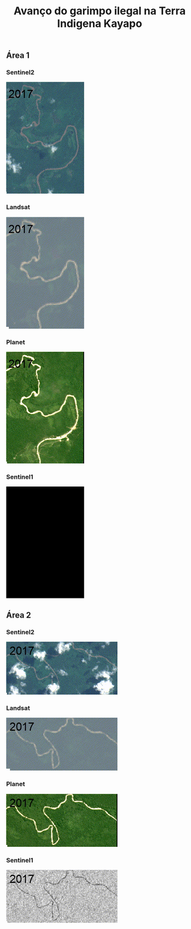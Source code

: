
<html lang="pt-br">
<head>
    <meta charset="UTF-8">
    <title>JIC 2023</title>
    <link rel="stylesheet" href="style.css">
</head>
<body>
    <div class="container">
        <header>
            <h1>Avanço do garimpo ilegal na Terra Indigena Kayapo</h1>
        </header>
        <section class="area" id="area1">
            <h2>Área 1</h2>
            <div class="satellite">
                <h3>Sentinel2</h3>
                <img src="JIC-Area1_Area2_Corrigido2/sentinel2_area1_6sec.gif" alt="Imagem Sentinel2 da Área 1">
            </div>
            <div class="satellite">
                <h3>Landsat</h3>
                <img src="JIC-Area1_Area2_Corrigido2/landsat_area1_6sec.gif" alt="Imagem Landsat da Área 1">
            </div>
            <div class="satellite">
                <h3>Planet</h3>
                <img src="JIC-Area1_Area2_Corrigido2/planet_area1_6sec.gif" alt="Imagem Planet da Área 1">
            </div>
            <div class="satellite">
                <h3>Sentinel1</h3>
                <img src="JIC-Area1_Area2_Corrigido2/sentinel1_area1_6sec.gif" alt="Imagem Sentinel1 da Área 1">
            </div>
        </section>
        <section class="area" id="area2">
            <h2>Área 2</h2>
            <div class="satellite">
                <h3>Sentinel2</h3>
                <img src="JIC-Area1_Area2_Corrigido2/sentinel2_area2_6sec.gif" alt="Imagem Sentinel2 da Área 2">
            </div>
            <div class="satellite">
                <h3>Landsat</h3>
                <img src="JIC-Area1_Area2_Corrigido2/landsat_area2_6sec.gif" alt="Imagem Landsat da Área 2">
            </div>
            <div class="satellite">
                <h3>Planet</h3>
                <img src="JIC-Area1_Area2_Corrigido2/planet_area2_6sec.gif" alt="Imagem Planet da Área 2">
            </div>
            <div class="satellite">
                <h3>Sentinel1</h3>
                <img src="JIC-Area1_Area2_Corrigido2/sentinel1_area2_6sec.gif" alt="Imagem Sentinel1 da Área 2">
            </div>
        </section>
    </div>
    <script src="script.js"></script>
</body>
</html>


